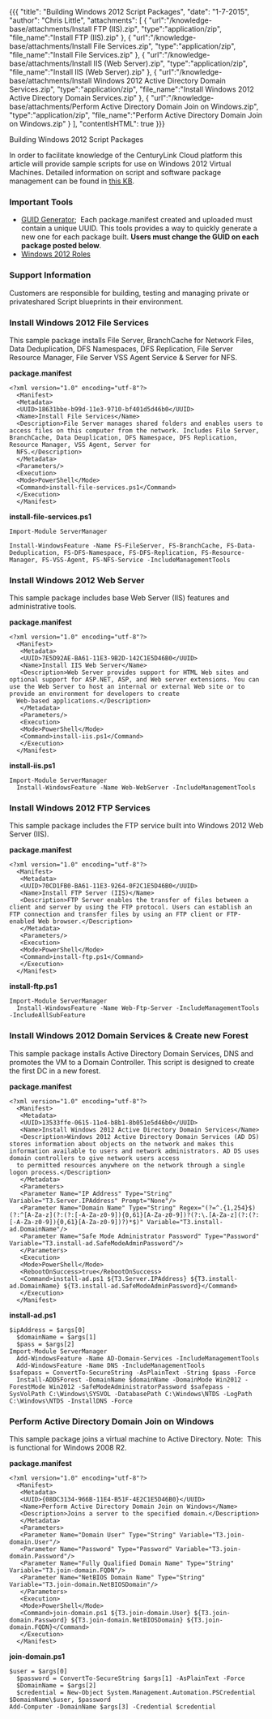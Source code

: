 {{{
  "title": "Building Windows 2012 Script Packages",
  "date": "1-7-2015",
  "author": "Chris Little",
  "attachments": [
    {
      "url":"/knowledge-base/attachments/Install FTP (IIS).zip",
      "type":"application/zip",
      "file_name":"Install FTP (IIS).zip"
    },
    {
      "url":"/knowledge-base/attachments/Install File Services.zip",
      "type":"application/zip",
      "file_name":"Install File Services.zip"
    },
    {
      "url":"/knowledge-base/attachments/Install IIS (Web Server).zip",
      "type":"application/zip",
      "file_name":"Install IIS (Web Server).zip"
    },
    {
      "url":"/knowledge-base/attachments/Install Windows 2012 Active Directory Domain Services.zip",
      "type":"application/zip",
      "file_name":"Install Windows 2012 Active Directory Domain Services.zip"
    },
    {
      "url":"/knowledge-base/attachments/Perform Active Directory Domain Join on Windows.zip",
      "type":"application/zip",
      "file_name":"Perform Active Directory Domain Join on Windows.zip"
    }
  ],
  "contentIsHTML": true
}}}

Building Windows 2012 Script Packages
<p>In order to facilitate knowledge of the CenturyLink Cloud platform this article will provide sample scripts for use on Windows 2012 Virtual Machines. Detailed information on script and software package management can be found in <a href="https://t3n.zendesk.com/entries/20348448-Blueprints-Script-and-Software-Package-Management"
 >this KB</a>. </p>
<h3>Important Tools</h3>
<ul>
  <li><a href="http://www.somacon.com/p113.php">GUID Generator</a>; &nbsp;Each package.manifest created and uploaded must contain a unique UUID. This tools provides a way to quickly generate a new one for each package built. <strong>Users must change the GUID on each package posted below</strong>.</li>
  <li><a href="http://geekswithblogs.net/Wchrabaszcz/archive/2013/09/04/how-to-install-windows-server-features-using-powershell--server.aspx">Windows 2012 Roles</a>&nbsp;</li>
</ul>
<h3>Support Information</h3>
<p>Customers are responsible for building, testing and managing private or privateshared Script blueprints in their environment. </p>
<h3>Install Windows 2012 File Services</h3>
<p>This sample package installs&nbsp;File Server, BranchCache for Network Files, Data Deduplication, DFS Namespaces, DFS Replication, File Server Resource Manager, File Server VSS Agent Service &amp; Server for NFS.</p>
<p><strong>package.manifest</strong></p>
<code><pre>&lt;?xml version="1.0" encoding="utf-8"?&gt;
  &lt;Manifest&gt;
  &lt;Metadata&gt;
  &lt;UUID&gt;18631bbe-b99d-11e3-9710-bf401d5d46b0&lt;/UUID&gt;
  &lt;Name&gt;Install File Services&lt;/Name&gt;
  &lt;Description&gt;File Server manages shared folders and enables users to access files on this computer from the network. Includes File Server, BranchCache, Data Deuplication, DFS Namespace, DFS Replication, Resource Manager, VSS Agent, Server for
  NFS.&lt;/Description&gt;
  &lt;/Metadata&gt;
  &lt;Parameters/&gt;
  &lt;Execution&gt;
  &lt;Mode&gt;PowerShell&lt;/Mode&gt;
  &lt;Command&gt;install-file-services.ps1&lt;/Command&gt;
  &lt;/Execution&gt;
  &lt;/Manifest&gt;
</code></pre>
<p><strong>install-file-services.ps1</strong>
</p>
<code><pre>Import-Module ServerManager
  <br />Install-WindowsFeature -Name FS-FileServer, FS-BranchCache, FS-Data-Deduplication, FS-DFS-Namespace, FS-DFS-Replication, FS-Resource-Manager, FS-VSS-Agent, FS-NFS-Service -IncludeManagementTools
</code></pre>
<h3>Install Windows 2012 Web Server</h3>
<p>This sample package includes base Web Server (IIS) features and administrative tools. </p>
<p><strong>package.manifest</strong>
</p>
<code><pre>&lt;?xml version="1.0" encoding="utf-8"?&gt;
  &lt;Manifest&gt;
   &lt;Metadata&gt;
   &lt;UUID&gt;7E5D92AE-BA61-11E3-9B2D-142C1E5D46B0&lt;/UUID&gt;
   &lt;Name&gt;Install IIS Web Server&lt;/Name&gt;
   &lt;Description&gt;Web Server provides support for HTML Web sites and optional support for ASP.NET, ASP, and Web server extensions. You can use the Web Server to host an internal or external Web site or to provide an environment for developers to create
  Web-based applications.&lt;/Description&gt;
   &lt;/Metadata&gt;
   &lt;Parameters/&gt;
   &lt;Execution&gt;
   &lt;Mode&gt;PowerShell&lt;/Mode&gt;
   &lt;Command&gt;install-iis.ps1&lt;/Command&gt;
   &lt;/Execution&gt;
  &lt;/Manifest&gt;</code></pre>
<p><strong>install-iis.ps1</strong>
</p>
<code><pre>Import-Module ServerManager
  Install-WindowsFeature -Name Web-WebServer -IncludeManagementTools</code></pre>
<h3>Install Windows 2012 FTP Services</h3>
<p>This sample package includes the FTP service built into Windows 2012 Web Server (IIS).</p>
<p><strong>package.manifest</strong>
</p>
<code><pre>&lt;?xml version="1.0" encoding="utf-8"?&gt;
  &lt;Manifest&gt;
   &lt;Metadata&gt;
   &lt;UUID&gt;70CD1FB0-BA61-11E3-9264-0F2C1E5D46B0&lt;/UUID&gt;
   &lt;Name&gt;Install FTP Server (IIS)&lt;/Name&gt;
   &lt;Description&gt;FTP Server enables the transfer of files between a client and server by using the FTP protocol. Users can establish an FTP connection and transfer files by using an FTP client or FTP-enabled Web browser.&lt;/Description&gt;
   &lt;/Metadata&gt;
   &lt;Parameters/&gt;
   &lt;Execution&gt;
   &lt;Mode&gt;PowerShell&lt;/Mode&gt;
   &lt;Command&gt;install-ftp.ps1&lt;/Command&gt;
   &lt;/Execution&gt;
  &lt;/Manifest&gt;</code></pre>
<p><strong>install-ftp.ps1</strong>
</p>
<code><pre>Import-Module ServerManager
  Install-WindowsFeature -Name Web-Ftp-Server -IncludeManagementTools -IncludeAllSubFeature</code></pre>
<h3>Install Windows 2012 Domain Services &amp; Create new Forest</h3>
<p>This sample package installs&nbsp;Active Directory Domain Services, DNS and promotes the VM to a Domain Controller. This script is designed to create the first DC in a new forest. </p>
<p><strong>package.manifest</strong>
</p>
<code><pre>&lt;?xml version="1.0" encoding="utf-8"?&gt;
  &lt;Manifest&gt;
   &lt;Metadata&gt;
   &lt;UUID&gt;13533ffe-0615-11e4-b8b1-8b051e5d46b0&lt;/UUID&gt;
   &lt;Name&gt;Install Windows 2012 Active Directory Domain Services&lt;/Name&gt;
   &lt;Description&gt;Windows 2012 Active Directory Domain Services (AD DS) stores information about objects on the network and makes this information available to users and network administrators. AD DS uses domain controllers to give network users access
  to permitted resources anywhere on the network through a single logon process.&lt;/Description&gt;
   &lt;/Metadata&gt;
   &lt;Parameters&gt;
   &lt;Parameter Name="IP Address" Type="String" Variable="T3.Server.IPAddress" Prompt="None"/&gt;
   &lt;Parameter Name="Domain Name" Type="String" Regex="(?=^.{1,254}$)(?:^[A-Za-z](?:(?:[-A-Za-z0-9]){0,61}[A-Za-z0-9])?(?:\.[A-Za-z](?:(?:[-A-Za-z0-9]){0,61}[A-Za-z0-9])?)*$)" Variable="T3.install-ad.DomainName"/&gt;
   &lt;Parameter Name="Safe Mode Administrator Password" Type="Password" Variable="T3.install-ad.SafeModeAdminPassword"/&gt;
   &lt;/Parameters&gt;
   &lt;Execution&gt;
   &lt;Mode&gt;PowerShell&lt;/Mode&gt;
   &lt;RebootOnSuccess&gt;true&lt;/RebootOnSuccess&gt;
   &lt;Command&gt;install-ad.ps1 ${T3.Server.IPAddress} ${T3.install-ad.DomainName} ${T3.install-ad.SafeModeAdminPassword}&lt;/Command&gt;
   &lt;/Execution&gt;
  &lt;/Manifest&gt;</code></pre>
<p><strong>install-ad.ps1</strong>
</p>
<code><pre>$ipAddress = $args[0]
  $domainName = $args[1]
  $pass = $args[2]
Import-Module ServerManager
  Add-WindowsFeature -Name AD-Domain-Services -IncludeManagementTools
  Add-WindowsFeature -Name DNS -IncludeManagementTools
$safepass = ConvertTo-SecureString -AsPlainText -String $pass -Force
  Install-ADDSForest -DomainName $domainName -DomainMode Win2012 -ForestMode Win2012 -SafeModeAdministratorPassword $safepass -SysVolPath C:\Windows\SYSVOL -DatabasePath C:\Windows\NTDS -LogPath C:\Windows\NTDS -InstallDNS -Force</code></pre>
<h3>Perform Active Directory Domain Join on Windows</h3>
<p>This sample package joins a virtual machine to Active Directory. Note: &nbsp;This is functional for Windows 2008 R2.</p>
<p><strong>package.manifest</strong>
</p>
<code><pre>&lt;?xml version="1.0" encoding="utf-8"?&gt;
  &lt;Manifest&gt;
   &lt;Metadata&gt;
   &lt;UUID&gt;{08DC3134-966B-11E4-B51F-4E2C1E5D46B0}&lt;/UUID&gt;
   &lt;Name&gt;Perform Active Directory Domain Join on Windows&lt;/Name&gt;
   &lt;Description&gt;Joins a server to the specified domain.&lt;/Description&gt;
   &lt;/Metadata&gt;
   &lt;Parameters&gt;
   &lt;Parameter Name="Domain User" Type="String" Variable="T3.join-domain.User"/&gt;
   &lt;Parameter Name="Password" Type="Password" Variable="T3.join-domain.Password"/&gt;
   &lt;Parameter Name="Fully Qualified Domain Name" Type="String" Variable="T3.join-domain.FQDN"/&gt;
   &lt;Parameter Name="NetBIOS Domain Name" Type="String" Variable="T3.join-domain.NetBIOSDomain"/&gt;
   &lt;/Parameters&gt;
   &lt;Execution&gt;
   &lt;Mode&gt;PowerShell&lt;/Mode&gt;
   &lt;Command&gt;join-domain.ps1 ${T3.join-domain.User} ${T3.join-domain.Password} ${T3.join-domain.NetBIOSDomain} ${T3.join-domain.FQDN}&lt;/Command&gt;
   &lt;/Execution&gt;
  &lt;/Manifest&gt;</code></pre>
<p><strong>join-domain.ps1</strong>
</p>
<code><pre>$user = $args[0]
  $password = ConvertTo-SecureString $args[1] -AsPlainText -Force
  $DomainName = $args[2]
  $credential = New-Object System.Management.Automation.PSCredential $DomainName\$user, $password
Add-Computer -DomainName $args[3] -Credential $credential</code></pre>